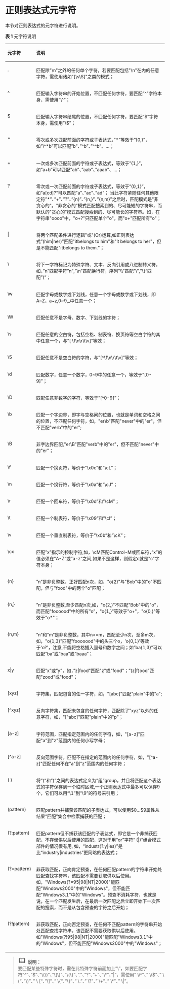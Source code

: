 # 正则表达式元字符<a name="cpts_01_0036"></a>

本节对正则表达式的元字符进行说明。

**表 1**  元字符说明

<a name="table9377221348"></a>
<table><thead align="left"><tr id="row93814224415"><th class="cellrowborder" valign="top" width="18%" id="mcps1.2.3.1.1"><p id="p911118261441"><a name="p911118261441"></a><a name="p911118261441"></a><strong id="b1813017425221"><a name="b1813017425221"></a><a name="b1813017425221"></a>元字符</strong></p>
</th>
<th class="cellrowborder" valign="top" width="82%" id="mcps1.2.3.1.2"><p id="p1611119261745"><a name="p1611119261745"></a><a name="p1611119261745"></a><strong id="b313413427227"><a name="b313413427227"></a><a name="b313413427227"></a>说明</strong></p>
</th>
</tr>
</thead>
<tbody><tr id="row17386223412"><td class="cellrowborder" valign="top" width="18%" headers="mcps1.2.3.1.1 "><p id="p14721371983"><a name="p14721371983"></a><a name="p14721371983"></a>.</p>
</td>
<td class="cellrowborder" valign="top" width="82%" headers="mcps1.2.3.1.2 "><p id="p1319361410258"><a name="p1319361410258"></a><a name="p1319361410258"></a>匹配除"\n"之外的任何单个字符，若要匹配包括"\n"在内的任意字符，需使用诸如"[\s\S]"之类的模式；</p>
</td>
</tr>
<tr id="row2038922144"><td class="cellrowborder" valign="top" width="18%" headers="mcps1.2.3.1.1 "><p id="p74701371882"><a name="p74701371882"></a><a name="p74701371882"></a>^</p>
</td>
<td class="cellrowborder" valign="top" width="82%" headers="mcps1.2.3.1.2 "><p id="p1319351462517"><a name="p1319351462517"></a><a name="p1319351462517"></a>匹配输入字符串的开始位置，不匹配任何字符，要匹配”^”字符本身，需使用”\^”；</p>
</td>
</tr>
<tr id="row113832210415"><td class="cellrowborder" valign="top" width="18%" headers="mcps1.2.3.1.1 "><p id="p74697716810"><a name="p74697716810"></a><a name="p74697716810"></a>$</p>
</td>
<td class="cellrowborder" valign="top" width="82%" headers="mcps1.2.3.1.2 "><p id="p1919361413252"><a name="p1919361413252"></a><a name="p1919361413252"></a>匹配输入字符串结尾的位置，不匹配任何字符，要匹配”$”字符本身，需使用”\$”；</p>
</td>
</tr>
<tr id="row5380227419"><td class="cellrowborder" valign="top" width="18%" headers="mcps1.2.3.1.1 "><p id="p1467157486"><a name="p1467157486"></a><a name="p1467157486"></a>*</p>
</td>
<td class="cellrowborder" valign="top" width="82%" headers="mcps1.2.3.1.2 "><p id="p31931114162516"><a name="p31931114162516"></a><a name="p31931114162516"></a>零次或多次匹配前面的字符或子表达式，”*”等效于”{0,}”，如”\^*b”可以匹配”b”、”^b”、”^^b”、…；</p>
</td>
</tr>
<tr id="row03822219413"><td class="cellrowborder" valign="top" width="18%" headers="mcps1.2.3.1.1 "><p id="p1646527589"><a name="p1646527589"></a><a name="p1646527589"></a>+</p>
</td>
<td class="cellrowborder" valign="top" width="82%" headers="mcps1.2.3.1.2 "><p id="p151931214192513"><a name="p151931214192513"></a><a name="p151931214192513"></a>一次或多次匹配前面的字符或子表达式，等效于”{1,}”，如”a+b”可以匹配”ab”、”aab”、”aaab”、…；</p>
</td>
</tr>
<tr id="row53816228410"><td class="cellrowborder" valign="top" width="18%" headers="mcps1.2.3.1.1 "><p id="p114627715814"><a name="p114627715814"></a><a name="p114627715814"></a>?</p>
</td>
<td class="cellrowborder" valign="top" width="82%" headers="mcps1.2.3.1.2 "><p id="p14193121410256"><a name="p14193121410256"></a><a name="p14193121410256"></a>零次或一次匹配前面的字符或子表达式，等效于”{0,1}”，如”a[cd]?”可以匹配”a”、”ac”、”ad”； 当此字符紧随任何其他限定符”*”、”+”、”?”、”{n}”、”{n,}”、”{n,m}”之后时，匹配模式是"非贪心的"。"非贪心的"模式匹配搜索到的、尽可能短的字符串，而默认的"贪心的"模式匹配搜索到的、尽可能长的字符串。如，在字符串"oooo"中，"o+?"只匹配单个"o"，而"o+"匹配所有"o"；</p>
</td>
</tr>
<tr id="row13383221643"><td class="cellrowborder" valign="top" width="18%" headers="mcps1.2.3.1.1 "><p id="p446111713818"><a name="p446111713818"></a><a name="p446111713818"></a>|</p>
</td>
<td class="cellrowborder" valign="top" width="82%" headers="mcps1.2.3.1.2 "><p id="p1619371413256"><a name="p1619371413256"></a><a name="p1619371413256"></a>将两个匹配条件进行逻辑"或"(Or)运算,如正则表达式”(him|her)”匹配"itbelongs to him"和"it belongs to her"，但是不能匹配"itbelongs to them."；</p>
</td>
</tr>
<tr id="row238102219412"><td class="cellrowborder" valign="top" width="18%" headers="mcps1.2.3.1.1 "><p id="p14459137486"><a name="p14459137486"></a><a name="p14459137486"></a>\</p>
</td>
<td class="cellrowborder" valign="top" width="82%" headers="mcps1.2.3.1.2 "><p id="p31941414202519"><a name="p31941414202519"></a><a name="p31941414202519"></a>将下一字符标记为特殊字符、文本、反向引用或八进制转义符，如，”n”匹配字符”n”,”\n”匹配换行符，序列”\\”匹配”\”,”\(“匹配”(“；</p>
</td>
</tr>
<tr id="row8389226418"><td class="cellrowborder" valign="top" width="18%" headers="mcps1.2.3.1.1 "><p id="p154570714810"><a name="p154570714810"></a><a name="p154570714810"></a>\w</p>
</td>
<td class="cellrowborder" valign="top" width="82%" headers="mcps1.2.3.1.2 "><p id="p81949141252"><a name="p81949141252"></a><a name="p81949141252"></a>匹配字母或数字或下划线，任意一个字母或数字或下划线，即A~Z，a~z,0~9,_中任意一个；</p>
</td>
</tr>
<tr id="row6383225411"><td class="cellrowborder" valign="top" width="18%" headers="mcps1.2.3.1.1 "><p id="p04541571680"><a name="p04541571680"></a><a name="p04541571680"></a>\W</p>
</td>
<td class="cellrowborder" valign="top" width="82%" headers="mcps1.2.3.1.2 "><p id="p1119418147251"><a name="p1119418147251"></a><a name="p1119418147251"></a>匹配任意不是字母、数字、下划线的字符；</p>
</td>
</tr>
<tr id="row2399227415"><td class="cellrowborder" valign="top" width="18%" headers="mcps1.2.3.1.1 "><p id="p445247484"><a name="p445247484"></a><a name="p445247484"></a>\s</p>
</td>
<td class="cellrowborder" valign="top" width="82%" headers="mcps1.2.3.1.2 "><p id="p519417146259"><a name="p519417146259"></a><a name="p519417146259"></a>匹配任意的空白符，包括空格、制表符、换页符等空白字符的其中任意一个，与”[ \f\n\r\t\v]”等效；</p>
</td>
</tr>
<tr id="row153910229410"><td class="cellrowborder" valign="top" width="18%" headers="mcps1.2.3.1.1 "><p id="p1845019710812"><a name="p1845019710812"></a><a name="p1845019710812"></a>\S</p>
</td>
<td class="cellrowborder" valign="top" width="82%" headers="mcps1.2.3.1.2 "><p id="p13194201413253"><a name="p13194201413253"></a><a name="p13194201413253"></a>匹配任意不是空白符的字符，与”[^\f\n\r\t\v]”等效；</p>
</td>
</tr>
<tr id="row2395221041"><td class="cellrowborder" valign="top" width="18%" headers="mcps1.2.3.1.1 "><p id="p34470719812"><a name="p34470719812"></a><a name="p34470719812"></a>\d</p>
</td>
<td class="cellrowborder" valign="top" width="82%" headers="mcps1.2.3.1.2 "><p id="p191941514102516"><a name="p191941514102516"></a><a name="p191941514102516"></a>匹配数字，任意一个数字，0~9中的任意一个，等效于”[0-9]”；</p>
</td>
</tr>
<tr id="row183913221446"><td class="cellrowborder" valign="top" width="18%" headers="mcps1.2.3.1.1 "><p id="p194447710815"><a name="p194447710815"></a><a name="p194447710815"></a>\D</p>
</td>
<td class="cellrowborder" valign="top" width="82%" headers="mcps1.2.3.1.2 "><p id="p1619431452519"><a name="p1619431452519"></a><a name="p1619431452519"></a>匹配任意非数字的字符，等效于”[^0-9]”；</p>
</td>
</tr>
<tr id="row13391225416"><td class="cellrowborder" valign="top" width="18%" headers="mcps1.2.3.1.1 "><p id="p11442127486"><a name="p11442127486"></a><a name="p11442127486"></a>\b</p>
</td>
<td class="cellrowborder" valign="top" width="82%" headers="mcps1.2.3.1.2 "><p id="p319451472513"><a name="p319451472513"></a><a name="p319451472513"></a>匹配一个字边界，即字与空格间的位置，也就是单词和空格之间的位置，不匹配任何字符，如，"er\b"匹配"never"中的"er"，但不匹配"verb"中的"er";</p>
</td>
</tr>
<tr id="row16391422343"><td class="cellrowborder" valign="top" width="18%" headers="mcps1.2.3.1.1 "><p id="p14401273817"><a name="p14401273817"></a><a name="p14401273817"></a>\B</p>
</td>
<td class="cellrowborder" valign="top" width="82%" headers="mcps1.2.3.1.2 "><p id="p16194111412516"><a name="p16194111412516"></a><a name="p16194111412516"></a>非字边界匹配,"er\B"匹配"verb"中的"er"，但不匹配"never"中的"er"；</p>
</td>
</tr>
<tr id="row163919221248"><td class="cellrowborder" valign="top" width="18%" headers="mcps1.2.3.1.1 "><p id="p343812713813"><a name="p343812713813"></a><a name="p343812713813"></a>\f</p>
</td>
<td class="cellrowborder" valign="top" width="82%" headers="mcps1.2.3.1.2 "><p id="p1619491462519"><a name="p1619491462519"></a><a name="p1619491462519"></a>匹配一个换页符，等价于”\x0c”和”\cL”；</p>
</td>
</tr>
<tr id="row3394221147"><td class="cellrowborder" valign="top" width="18%" headers="mcps1.2.3.1.1 "><p id="p10436157781"><a name="p10436157781"></a><a name="p10436157781"></a>\n</p>
</td>
<td class="cellrowborder" valign="top" width="82%" headers="mcps1.2.3.1.2 "><p id="p1195181492510"><a name="p1195181492510"></a><a name="p1195181492510"></a>匹配一个换行符，等价于”\x0a”和”\cJ”；</p>
</td>
</tr>
<tr id="row93910228418"><td class="cellrowborder" valign="top" width="18%" headers="mcps1.2.3.1.1 "><p id="p184341176811"><a name="p184341176811"></a><a name="p184341176811"></a>\r</p>
</td>
<td class="cellrowborder" valign="top" width="82%" headers="mcps1.2.3.1.2 "><p id="p11195714132514"><a name="p11195714132514"></a><a name="p11195714132514"></a>匹配一个回车符，等价于”\x0d”和”\cM”；</p>
</td>
</tr>
<tr id="row143922216419"><td class="cellrowborder" valign="top" width="18%" headers="mcps1.2.3.1.1 "><p id="p12433871485"><a name="p12433871485"></a><a name="p12433871485"></a>\t</p>
</td>
<td class="cellrowborder" valign="top" width="82%" headers="mcps1.2.3.1.2 "><p id="p91952143258"><a name="p91952143258"></a><a name="p91952143258"></a>匹配一个制表符，等价于”\x09”和”\cI”；</p>
</td>
</tr>
<tr id="row123917221649"><td class="cellrowborder" valign="top" width="18%" headers="mcps1.2.3.1.1 "><p id="p15431571683"><a name="p15431571683"></a><a name="p15431571683"></a>\v</p>
</td>
<td class="cellrowborder" valign="top" width="82%" headers="mcps1.2.3.1.2 "><p id="p819521412257"><a name="p819521412257"></a><a name="p819521412257"></a>匹配一个垂直制表符，等价于”\x0b”和”\cK”；</p>
</td>
</tr>
<tr id="row439102220412"><td class="cellrowborder" valign="top" width="18%" headers="mcps1.2.3.1.1 "><p id="p114293712815"><a name="p114293712815"></a><a name="p114293712815"></a>\cx</p>
</td>
<td class="cellrowborder" valign="top" width="82%" headers="mcps1.2.3.1.2 "><p id="p1319531415257"><a name="p1319531415257"></a><a name="p1319531415257"></a>匹配”x”指示的控制字符,如，\cM匹配Control-M或回车符，”x”的值必须在”A-Z”或”a-z”之间,如果不是这样，则假定c就是"c"字符本身；</p>
</td>
</tr>
<tr id="row439622944"><td class="cellrowborder" valign="top" width="18%" headers="mcps1.2.3.1.1 "><p id="p174281871388"><a name="p174281871388"></a><a name="p174281871388"></a>{n}</p>
</td>
<td class="cellrowborder" valign="top" width="82%" headers="mcps1.2.3.1.2 "><p id="p719518145250"><a name="p719518145250"></a><a name="p719518145250"></a>”n”是非负整数，正好匹配n次，如，"o{2}"与"Bob"中的"o"不匹配，但与"food"中的两个"o"匹配；</p>
</td>
</tr>
<tr id="row173912217417"><td class="cellrowborder" valign="top" width="18%" headers="mcps1.2.3.1.1 "><p id="p442637981"><a name="p442637981"></a><a name="p442637981"></a>{n,}</p>
</td>
<td class="cellrowborder" valign="top" width="82%" headers="mcps1.2.3.1.2 "><p id="p7195314202514"><a name="p7195314202514"></a><a name="p7195314202514"></a>”n”是非负整数,至少匹配n次,如，"o{2,}"不匹配"Bob"中的"o"，而匹配"foooood"中的所有”o”，"o{1,}"等效于"o+"，"o{0,}"等效于"o*"；</p>
</td>
</tr>
<tr id="row173932219412"><td class="cellrowborder" valign="top" width="18%" headers="mcps1.2.3.1.1 "><p id="p74241071388"><a name="p74241071388"></a><a name="p74241071388"></a>{n,m}</p>
</td>
<td class="cellrowborder" valign="top" width="82%" headers="mcps1.2.3.1.2 "><p id="p8195114102514"><a name="p8195114102514"></a><a name="p8195114102514"></a>”n”和”m”是非负整数，其中n&lt;=m，匹配至少n次，至多m次，如，"o{1,3}"匹配"fooooood"中的头三个o，'o{0,1}'等效于'o?'，注意,不能将空格插入逗号和数字之间；如”ba{1,3}”可以匹配”ba”或”baa”或”baaa”；</p>
</td>
</tr>
<tr id="row103922214411"><td class="cellrowborder" valign="top" width="18%" headers="mcps1.2.3.1.1 "><p id="p184221879815"><a name="p184221879815"></a><a name="p184221879815"></a>x|y</p>
</td>
<td class="cellrowborder" valign="top" width="82%" headers="mcps1.2.3.1.2 "><p id="p619511147250"><a name="p619511147250"></a><a name="p619511147250"></a>匹配”x”或”y”，如，”z|food”匹配"z"或"food"；”(z|f)ood”匹配"zood"或"food"；</p>
</td>
</tr>
<tr id="row123916221845"><td class="cellrowborder" valign="top" width="18%" headers="mcps1.2.3.1.1 "><p id="p104204714816"><a name="p104204714816"></a><a name="p104204714816"></a>[xyz]</p>
</td>
<td class="cellrowborder" valign="top" width="82%" headers="mcps1.2.3.1.2 "><p id="p419516147259"><a name="p419516147259"></a><a name="p419516147259"></a>字符集，匹配包含的任一字符，如，"[abc]"匹配"plain"中的"a";</p>
</td>
</tr>
<tr id="row1740162220411"><td class="cellrowborder" valign="top" width="18%" headers="mcps1.2.3.1.1 "><p id="p9419167583"><a name="p9419167583"></a><a name="p9419167583"></a>[^xyz]</p>
</td>
<td class="cellrowborder" valign="top" width="82%" headers="mcps1.2.3.1.2 "><p id="p71960144257"><a name="p71960144257"></a><a name="p71960144257"></a>反向字符集，匹配未包含的任何字符，匹配除了”xyz”以外的任意字符，如，"[^abc]"匹配"plain"中的"p"；</p>
</td>
</tr>
<tr id="row13406221443"><td class="cellrowborder" valign="top" width="18%" headers="mcps1.2.3.1.1 "><p id="p041716713819"><a name="p041716713819"></a><a name="p041716713819"></a>[a-z]</p>
</td>
<td class="cellrowborder" valign="top" width="82%" headers="mcps1.2.3.1.2 "><p id="p81961114142515"><a name="p81961114142515"></a><a name="p81961114142515"></a>字符范围，匹配指定范围内的任何字符，如，"[a-z]"匹配"a"到"z"范围内的任何小写字母；</p>
</td>
</tr>
<tr id="row194010226417"><td class="cellrowborder" valign="top" width="18%" headers="mcps1.2.3.1.1 "><p id="p84151278815"><a name="p84151278815"></a><a name="p84151278815"></a>[^a-z]</p>
</td>
<td class="cellrowborder" valign="top" width="82%" headers="mcps1.2.3.1.2 "><p id="p11961614102517"><a name="p11961614102517"></a><a name="p11961614102517"></a>反向范围字符，匹配不在指定的范围内的任何字符，如，"[^a-z]"匹配任何不在"a"到"z"范围内的任何字符；</p>
</td>
</tr>
<tr id="row1140122219419"><td class="cellrowborder" valign="top" width="18%" headers="mcps1.2.3.1.1 "><p id="p04141074814"><a name="p04141074814"></a><a name="p04141074814"></a>( )</p>
</td>
<td class="cellrowborder" valign="top" width="82%" headers="mcps1.2.3.1.2 "><p id="p19196214122515"><a name="p19196214122515"></a><a name="p19196214122515"></a>将”(“和”)”之间的表达式定义为”组”group，并且将匹配这个表达式的字符保存到一个临时区域,一个正则表达式中最多可以保存9个，它们可以用“\1”到“\9”的符号来引用；</p>
</td>
</tr>
<tr id="row14020221744"><td class="cellrowborder" valign="top" width="18%" headers="mcps1.2.3.1.1 "><p id="p15411871386"><a name="p15411871386"></a><a name="p15411871386"></a>(pattern)</p>
</td>
<td class="cellrowborder" valign="top" width="82%" headers="mcps1.2.3.1.2 "><p id="p919691472510"><a name="p919691472510"></a><a name="p919691472510"></a>匹配pattern并捕获该匹配的子表达式，可以使用$0…$9属性从结果“匹配”集合中检索捕获的匹配；</p>
</td>
</tr>
<tr id="row119161236105813"><td class="cellrowborder" valign="top" width="18%" headers="mcps1.2.3.1.1 "><p id="p18408671385"><a name="p18408671385"></a><a name="p18408671385"></a>(?:pattern)</p>
</td>
<td class="cellrowborder" valign="top" width="82%" headers="mcps1.2.3.1.2 "><p id="p01961014112510"><a name="p01961014112510"></a><a name="p01961014112510"></a>匹配pattern但不捕获该匹配的子表达式，即它是一个非捕获匹配，不存储供以后使用的匹配，这对于用“or”字符“ (|)”组合模式部件的情况很有用, 如，“industr(?:y|ies)”是比“industry|industries”更简略的表达式；</p>
</td>
</tr>
<tr id="row17511939115814"><td class="cellrowborder" valign="top" width="18%" headers="mcps1.2.3.1.1 "><p id="p19408676817"><a name="p19408676817"></a><a name="p19408676817"></a>(?=pattern)</p>
</td>
<td class="cellrowborder" valign="top" width="82%" headers="mcps1.2.3.1.2 "><p id="p1519615141259"><a name="p1519615141259"></a><a name="p1519615141259"></a>非获取匹配，正向肯定预查，在任何匹配pattern的字符串开始处匹配查找字符串，该匹配不需要获取供以后使用。如，"Windows(?=95|98|NT|2000)"能匹配"Windows2000"中的"Windows"，但不能匹配"Windows3.1"中的"Windows"。预查不消耗字符，也就是说，在一个匹配发生后，在最后一次匹配之后立即开始下一次匹配的搜索，而不是从包含预查的字符之后开始；</p>
</td>
</tr>
<tr id="row1260122735917"><td class="cellrowborder" valign="top" width="18%" headers="mcps1.2.3.1.1 "><p id="p5406973819"><a name="p5406973819"></a><a name="p5406973819"></a>(?!pattern)</p>
</td>
<td class="cellrowborder" valign="top" width="82%" headers="mcps1.2.3.1.2 "><p id="p1719614145255"><a name="p1719614145255"></a><a name="p1719614145255"></a>非获取匹配，正向否定预查，在任何不匹配pattern的字符串开始处匹配查找字符串，该匹配不需要获取供以后使用。如"Windows(?!95|98|NT|2000)"能匹配"Windows3.1"中的"Windows"，但不能匹配"Windows2000"中的"Windows"；</p>
</td>
</tr>
</tbody>
</table>

>![](public_sys-resources/icon-note.gif) **说明：**   
>要匹配某些特殊字符时，需在此特殊字符前面加上”\\”，如要匹配字符”^”、”$”、”\(\)”、”\[\]”、”\{\}”、”.”、”?”、”+”、”\*”、”|”，需使用” \\^”、” \\$”、” \\ \(“、”\\\)”、” \\ \[“、”\\\]”、” \\\{“、”\\\}”、” \\.”、” \\?”、” \\+”、” \\\*”、” \\|”。  

